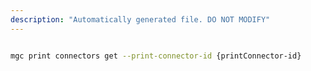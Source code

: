 ```yaml
---
description: "Automatically generated file. DO NOT MODIFY"
---
```


```bash

mgc print connectors get --print-connector-id {printConnector-id}

```